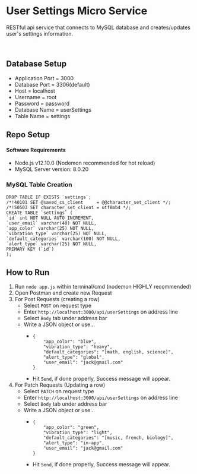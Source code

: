 <h1>User Settings Micro Service</h1>
<p>RESTful api service that connects to MySQL database and creates/updates user's settings information.</p>
<br>
<h2>Database Setup</h2>
<ul>
  <li>Application Port = 3000</li>
  <li>Database Port = 3306(default)</li>
  <li>Host = localhost</li>
  <li>Username = root</li>
  <li>Password = password</li>
  <li>Database Name = userSettings</li>
  <li>Table Name = settings</li>
</ul>

<h2>Repo Setup</h3>
<h4>Software Requirements</h4>
<ul>
  <li>Node.js v12.10.0 (Nodemon recommended for hot reload)</li>
  <li>MySQL Server version: 8.0.20</li>
</ul>
<h3>MySQL Table Creation</h3>
<code>DROP TABLE IF EXISTS `settings`;</code><br>
<code>/*!40101 SET @saved_cs_client     = @@character_set_client */;</code><br>
<code>/*!50503 SET character_set_client = utf8mb4 */;</code><br>
<code>CREATE TABLE `settings` (</code><br>
  <code>`id` int NOT NULL AUTO_INCREMENT,</code><br>
  <code>`user_email` varchar(40) NOT NULL,</code><br>
  <code>`app_color` varchar(25) NOT NULL,</code><br>
  <code>`vibration_type` varchar(25) NOT NULL,</code><br>
  <code>`default_categories` varchar(100) NOT NULL,</code><br>
  <code>`alert_type` varchar(25) NOT NULL,</code><br>
  <code>PRIMARY KEY (`id`)</code><br>
<code>);</code>

<h2>How to Run</h3>
<ol>
  <li>Run <code>node app.js</code> within terminal/cmd (nodemon HIGHLY recommended)</li>
  <li>Open Postman and create new Request</li>
  <li>For Post Requests (creating a row)
    <ul>
      <li>Select <code>POST</code> on request type</li>
      <li>Enter <code>http://localhost:3000/api/userSettings</code> on address line</li>
      <li>Select <code>Body</code> tab under address bar</li>
      <li>Write a JSON object or use...</li>
      <ul>
        <li><pre><code>{
	"app_color": "blue",
	"vibration_type": "heavy",
	"default_categories": "[math, english, science]",
	"alert_type": "global",
	"user_email": "jack@gmail.com"
}</code></pre></li>
      <ul>
    </ul>
  </li>
  <li>Hit <code>Send</code>, if done properly, Success message will appear.</li></li></ul></ul>
  <li>
  For Patch Requests (Updating a row)
  <ul>
      <li>Select <code>PATCH</code> on request type</li>
      <li>Enter <code>http://localhost:3000/api/userSettings</code> on address line</li>
      <li>Select <code>Body</code> tab under address bar</li>
      <li>Write a JSON object or use...</li>
      <ul>
        <li><pre><code>{
	"app_color": "green",
	"vibration_type": "light",
	"default_categories": "[music, french, biology]",
	"alert_type": "in-app",
	"user_email": "jack@gmail.com"
}</code></pre></li>
      <ul>
    </ul>
  </li>
  <li>Hit <code>Send</code>, if done properly, Success message will appear.</li></li></ul></ul>
  </li>
</ol>
